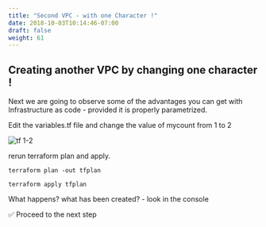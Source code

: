 ```yaml
---
title: "Second VPC - with one Character !" 
date: 2018-10-03T10:14:46-07:00
draft: false
weight: 61
---
```


## Creating another VPC by changing one character !

Next we are going to observe some of the advantages you can get with  Infrastructure as code - provided it is properly parametrized.

Edit the variables.tf file and change the value of mycount from 1 to 2


![tf 1-2](/images/andyt/tf-1-2.png)


rerun terraform plan and apply.

```
terraform plan -out tfplan
```

```
terraform apply tfplan
```


What happens? what has been created? - look in the console

:white_check_mark: Proceed to the next step